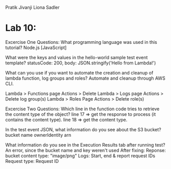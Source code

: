 Pratik Jivanji
Liona Sadler

Lab 10:
========
Excercise One Questions:
What programming language was used in this tutorial?
  Node.js [JavaScript]
  
What were the keys and values in the hello-world sample test event template?
  statusCode: 200,
  body: JSON.stringify('Hello from Lambda!')
  
What can you use if you want to automate the creation and cleanup of lambda function, log groups and roles?
  Automate and cleanup through AWS CLI.
  
  Lambda > Functions page
    Actions > Delete
  Lambda > Logs page
    Actions > Delete log group(s)
  Lambda > Roles Page 
    Actions > Delete role(s)
  
Excercise Two Questions:
Which line in the function code tries to retrieve the content type of the object?
  line 17 => get the response to process (it contains the content type).
  line 18 => get the content type.

In the test event JSON, what information do you see about the S3 bucket?
  bucket name
  ownerIdentity
  arn

What information do you see in the Execution Results tab after running test?
  An error, since the bucket name and key weren't used
  After fixing:
  Reponse:
    bucket content type: "image/png"
  Logs:
    Start, end & report request IDs
  Request type:
    Request ID

